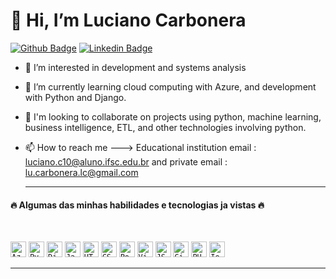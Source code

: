    # 👋 Hi, I’m Luciano Carbonera 
   
   [![Github Badge](https://img.shields.io/badge/-Github-000?style=flat-square&logo=Github&logoColor=white&link=https://github.com/LucianoCarbonera)](https://github.com/LucianoCarbonera) 
   [![Linkedin Badge](https://img.shields.io/badge/-LinkedIn-blue?style=flat-square&logo=Linkedin&logoColor=white&link=https://www.linkedin.com/in/luciano-carbonera-9bb6b7181/)](https://www.linkedin.com/in/luciano-carbonera-9bb6b7181/)
   
- 👀 I’m interested in development and systems analysis
- 🌱 I’m currently learning cloud computing with Azure, and development with Python and Django.
- 💞️ I'm looking to collaborate on projects using python, machine learning, business intelligence, ETL, and other technologies involving python.
- 📫 How to reach me ---> Educational institution email : luciano.c10@aluno.ifsc.edu.br and private email : lu.carbonera.lc@gmail.com

  <hr>
<h4> 🔥 Algumas das minhas habilidades e tecnologias ja vistas 🔥</h4>
<br>
<p align="center">
  
   <code><img title="Azure" height="25" src="https://encrypted-tbn0.gstatic.com/images?q=tbn:ANd9GcQgNwKWUcQ1A0n91D9rroGiGD_qppuPN39XSA&usqp=CAU"></code>
   <code><img title="Python" height="25" src="https://raw.githubusercontent.com/zumrudu-anka/zumrudu-anka/master/images/python-original.svg"></code>
   <code><img title="Django" height="25" src="https://raw.githubusercontent.com/zumrudu-anka/zumrudu-anka/master/images/django.png"></code>
   <code><img title="Javascript" height="25" src="https://raw.githubusercontent.com/zumrudu-anka/zumrudu-anka/master/images/javascript.svg"></code>
   <code><img title="HTML5" height="25" src="https://raw.githubusercontent.com/zumrudu-anka/zumrudu-anka/master/images/html5.svg"></code>
   <code><img title="CSS" height="25" src="https://raw.githubusercontent.com/zumrudu-anka/zumrudu-anka/master/images/css.svg"></code>
   <code><img title="PostgreSQL" height="25" src="https://raw.githubusercontent.com/zumrudu-anka/zumrudu-anka/master/images/postgresql.svg"></code>
   <code><img title="Visual Studio Code" height="25" src="https://raw.githubusercontent.com/zumrudu-anka/zumrudu-anka/master/images/vscode.png"></code>
   <code><img title="JSON" height="25" src="https://raw.githubusercontent.com/zumrudu-anka/zumrudu-anka/master/images/json.svg"></code>
   <code><img title="GitHub" height="25" src="https://raw.githubusercontent.com/zumrudu-anka/zumrudu-anka/master/images/github.svg"></code>
   <code><img title="PHP" height="25" src="https://raw.githubusercontent.com/zumrudu-anka/zumrudu-anka/master/images/php.svg"></code>
   <code><img title="Ionic" height="25" src="https://ionicframework.com/img/meta/logo.png"></code>

</p>
<hr>

